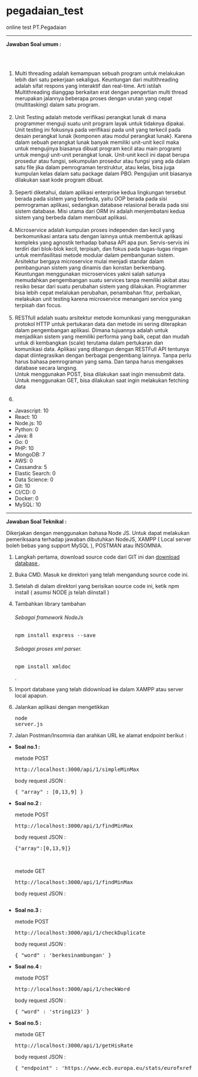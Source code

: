 # pegadaian_test
online test PT.Pegadaian

<hr/>

<b>Jawaban Soal umum :</b> 

<br/><br/>
1. Multi threading adalah kemampuan sebuah program untuk melakukan lebih dari satu pekerjaan sekaligus. 
   Keuntungan dari multithreading adalah sifat respons yang interaktif dan real-time. 
   Arti istilah Multithreading dianggap berkaitan erat dengan pengertian multi thread merupakan 
   jalannya beberapa proses dengan urutan yang cepat (multitasking) dalam satu program.
<br /><br/>
2. Unit Testing adalah metode verifikasi perangkat lunak di mana programmer menguji suatu unit program layak untuk 
   tidaknya dipakai. Unit testing ini fokusnya pada verifikasi pada unit yang terkecil pada desain perangkat 
   lunak (komponen atau modul perangkat lunak). Karena dalam sebuah perangkat lunak banyak memiliki unit-unit 
   kecil maka untuk mengujinya biasanya dibuat program kecil atau main program) untuk menguji unit-unit perangkat lunak.
   Unit-unit kecil ini dapat berupa prosedur atau fungsi, sekumpulan prosedur atau fungsi yang ada dalam satu file jika
   dalam pemrograman terstruktur, atau kelas, bisa juga kumpulan kelas dalam satu package dalam PBO. Pengujian unit 
   biasanya dilakukan saat kode program dibuat.
<br /><br/>
3. Seperti diketahui, dalam aplikasi enterprise kedua lingkungan tersebut berada pada sistem yang berbeda, 
   yaitu OOP berada pada sisi pemrograman aplikasi, sedangkan database relasional berada pada sisi sistem database. 
   Misi utama dari ORM ini adalah menjembatani kedua sistem yang berbeda dalam membuat aplikasi.
<br/><br/>
4. Microservice adalah kumpulan proses independen dan kecil yang berkomunikasi antara satu dengan lainnya untuk membentuk aplikasi kompleks yang agnostik terhadap bahasa API apa pun. Servis-servis ini terdiri dari blok-blok kecil, terpisah, dan fokus pada tugas-tugas ringan untuk memfasilitasi metode modular dalam pembangunan sistem. Arsitektur bergaya microservice mulai menjadi standar dalam pembangunan sistem yang dinamis dan konstan berkembang.<br>
Keuntungan menggunakan microservices yakni salah satunya memudahkan pengembangan suatu services tanpa memiliki akibat atau resiko besar dari suatu perubahan sistem yang dilakukan. Programmer bisa lebih cepat melalukan perubahan, penambahan fitur, perbaikan, melakukan unit testing karena microservice menangani service yang terpisah dan focus.
<br /><br />
5. RESTfull adalah suatu arsitektur metode komunikasi yang menggunakan protokol HTTP untuk pertukaran data dan metode ini sering diterapkan dalam pengembangan aplikasi. Dimana tujuannya adalah untuk menjadikan sistem yang memiliki performa yang baik, cepat dan mudah untuk di kembangkan (scale) terutama dalam pertukaran dan komunikasi data. Aplikasi yang dibangun dengan RESTFull API tentunya dapat diintegrasikan dengan berbagai pengembang lainnya. Tanpa perlu harus bahasa pemrograman yang sama. Dan tanpa harus mengakses database secara langsng. <br />
Untuk menggunakan POST, bisa dilakukan saat ingin mensubmit data. <br />
Untuk menggunakan GET, bisa dilakukan saat ingin melakukan fetching data 
<br /><br />
6.
<ul>
   <li>Javascript: 10 </li>
   <li>React: 10 </li>
   <li>Node.js: 10 </li>
   <li>Python: 0 </li>
   <li>Java: 8 </li>
   <li>Go: 0 </li>
   <li>PHP: 10 </li>
   <li>MongoDB: 7 </li>
   <li>AWS: 0 </li>
   <li>Cassandra: 5 </li>
   <li>Elastic Search: 0 </li>
   <li>Data Science: 0 </li>
   <li>Git: 10 </li>
   <li>CI/CD: 0  </li>
   <li>Docker: 0 </li>
   <li>MySQL: 10 </li>
</ul>
<hr />

<b>Jawaban Soal Teknikal :</b> 

Dikerjakan dengan menggunakan bahasa Node JS.
Untuk dapat melakukan pemeriksaana terhadap jawaban dibutuhkan NodeJS, XAMPP ( Local server boleh bebas yang support MySQL ), POSTMAN atau INSOMNIA.

1. Langkah pertama, download source code dari GIT ini dan [ download database ](https://drive.google.com/open?id=10aU8aPKU7IVVQiEdnwS9sHO6069eyQOM).
2. Buka CMD. Masuk ke direktori yang telah mengandung source code ini.
3. Setelah di dalam direktori yang berisikan source code ini, ketik npm install ( asumsi NODE js telah diinstall )
4. Tambahkan library tambahan 
   <h6>Sebagai framework NodeJs</h6>
   <pre>npm install express --save</pre>
   
   <h6>Sebagai proses xml parser.</h6>
   <pre>npm install xmldoc</pre>. 
5. Import database yang telah didownload ke dalam XAMPP atau server local apapun.
6. Jalankan aplikasi dengan mengetikkan <pre>node server.js</pre>
7. Jalan Postman/Insomnia dan arahkan URL ke alamat endpoint berikut : 
<ul>
   <li> 
      <b>Soal no.1 : </b>
      <p>metode POST</p>
      <pre>http://localhost:3000/api/1/simpleMinMax</pre>
      <span>body request JSON : </span>
      <pre>{ "array" : [0,13,9] }</pre>
   </li>
   <li> 
      <b>Soal no.2 : </b>
      <p>metode POST</p>
      <pre>http://localhost:3000/api/1/findMinMax</pre>
      <span>body request JSON : </span>
      <pre>{"array":[0,13,9]}</pre>
      <br/>
      <p>metode GET</p>
      <pre>http://localhost:3000/api/1/findMinMax</pre>
      <span>body request JSON : </span>
      <pre></pre>
   </li>
   
   <li> 
      <b>Soal no.3 : </b>
      <p>metode POST</p>
      <pre>http://localhost:3000/api/1/checkDuplicate</pre>
      <span>body request JSON : </span>
      <pre>{ "word" : 'berkesinambungan' }</pre>
   </li>
   
   <li> 
      <b>Soal no.4 : </b>
      <p>metode POST</p>
      <pre>http://localhost:3000/api/1/checkWord</pre>
      <span>body request JSON : </span>
      <pre>{ "word" : 'string123' }</pre>
   </li>
   
   <li> 
      <b>Soal no.5 : </b>
      <p>metode GET</p>
      <pre>http://localhost:3000/api/1/getHisRate</pre>
      <span>body request JSON : </span>
      <pre>{ "endpoint" : 'https://www.ecb.europa.eu/stats/eurofxref/eurofxref-hist-90d.xml' }</pre>
   </li>
</ul>
